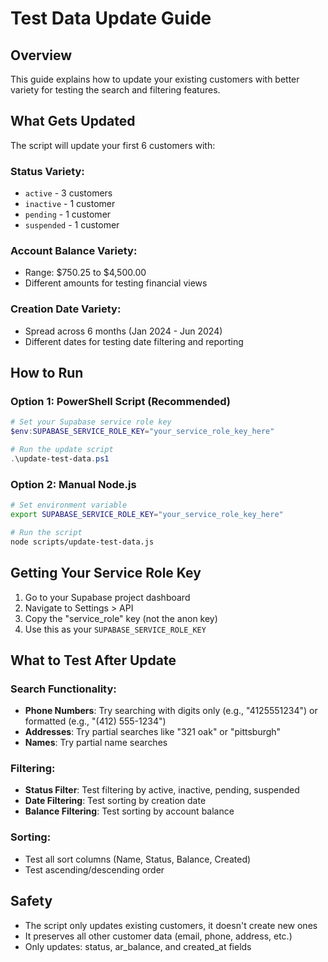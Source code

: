 # Test Data Update Guide

## Overview
This guide explains how to update your existing customers with better variety for testing the search and filtering features.

## What Gets Updated
The script will update your first 6 customers with:

### **Status Variety:**
- `active` - 3 customers
- `inactive` - 1 customer  
- `pending` - 1 customer
- `suspended` - 1 customer

### **Account Balance Variety:**
- Range: $750.25 to $4,500.00
- Different amounts for testing financial views

### **Creation Date Variety:**
- Spread across 6 months (Jan 2024 - Jun 2024)
- Different dates for testing date filtering and reporting

## How to Run

### Option 1: PowerShell Script (Recommended)
```powershell
# Set your Supabase service role key
$env:SUPABASE_SERVICE_ROLE_KEY="your_service_role_key_here"

# Run the update script
.\update-test-data.ps1
```

### Option 2: Manual Node.js
```bash
# Set environment variable
export SUPABASE_SERVICE_ROLE_KEY="your_service_role_key_here"

# Run the script
node scripts/update-test-data.js
```

## Getting Your Service Role Key
1. Go to your Supabase project dashboard
2. Navigate to Settings > API
3. Copy the "service_role" key (not the anon key)
4. Use this as your `SUPABASE_SERVICE_ROLE_KEY`

## What to Test After Update

### **Search Functionality:**
- **Phone Numbers**: Try searching with digits only (e.g., "4125551234") or formatted (e.g., "(412) 555-1234")
- **Addresses**: Try partial searches like "321 oak" or "pittsburgh"
- **Names**: Try partial name searches

### **Filtering:**
- **Status Filter**: Test filtering by active, inactive, pending, suspended
- **Date Filtering**: Test sorting by creation date
- **Balance Filtering**: Test sorting by account balance

### **Sorting:**
- Test all sort columns (Name, Status, Balance, Created)
- Test ascending/descending order

## Safety
- The script only updates existing customers, it doesn't create new ones
- It preserves all other customer data (email, phone, address, etc.)
- Only updates: status, ar_balance, and created_at fields
